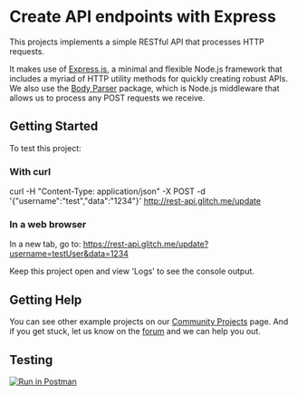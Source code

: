 # Create API endpoints with Express
This projects implements a simple RESTful API that processes HTTP requests.

It makes use of [Express.js](http://expressjs.com/), a minimal and flexible Node.js framework that includes a myriad of HTTP utility methods for quickly creating robust APIs. We also use the [Body Parser](https://github.com/expressjs/body-parser) package, which is Node.js middleware that allows us to process any POST requests we receive.

## Getting Started
To test this project:

### With curl
curl -H "Content-Type: application/json" -X POST -d '{"username":"test","data":"1234"}' http://rest-api.glitch.me/update

### In a web browser
In a new tab, go to: https://rest-api.glitch.me/update?username=testUser&data=1234

Keep this project open and view 'Logs' to see the console output.

## Getting Help
You can see other example projects on our [Community Projects](https://glitch.com/) page. And if you get stuck, let us know on the [forum](http://support.glitch.com/) and we can help you out.

## Testing

[![Run in Postman](https://run.pstmn.io/button.svg)](https://app.getpostman.com/run-collection/69dfb1d37fcd62e17761)